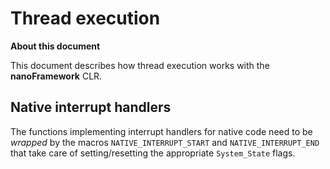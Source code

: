 # Thread execution

**About this document**

This document describes how thread execution works with the **nanoFramework** CLR.

## Native interrupt handlers

The functions implementing interrupt handlers for native code need to be _wrapped_ by the macros `NATIVE_INTERRUPT_START` and `NATIVE_INTERRUPT_END` that take care of setting/resetting the appropriate `System_State` flags.
